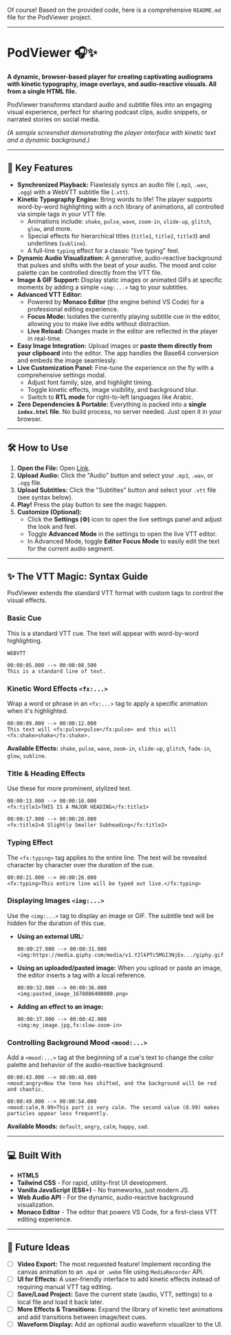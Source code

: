 Of course! Based on the provided code, here is a comprehensive `README.md` file for the PodViewer project.

---

# PodViewer 🎧✨

**A dynamic, browser-based player for creating captivating audiograms with kinetic typography, image overlays, and audio-reactive visuals. All from a single HTML file.**

PodViewer transforms standard audio and subtitle files into an engaging visual experience, perfect for sharing podcast clips, audio snippets, or narrated stories on social media.


*(A sample screenshot demonstrating the player interface with kinetic text and a dynamic background.)*

---

## 🚀 Key Features

*   **Synchronized Playback:** Flawlessly syncs an audio file (`.mp3`, `.wav`, `.ogg`) with a WebVTT subtitle file (`.vtt`).
*   **Kinetic Typography Engine:** Bring words to life! The player supports word-by-word highlighting with a rich library of animations, all controlled via simple tags in your VTT file.
    *   Animations include: `shake`, `pulse`, `wave`, `zoom-in`, `slide-up`, `glitch`, `glow`, and more.
    *   Special effects for hierarchical titles (`title1`, `title2`, `title3`) and underlines (`subline`).
    *   A full-line `typing` effect for a classic "live typing" feel.
*   **Dynamic Audio Visualization:** A generative, audio-reactive background that pulses and shifts with the beat of your audio. The mood and color palette can be controlled directly from the VTT file.
*   **Image & GIF Support:** Display static images or animated GIFs at specific moments by adding a simple `<img:...>` tag to your subtitles.
*   **Advanced VTT Editor:**
    *   Powered by **Monaco Editor** (the engine behind VS Code) for a professional editing experience.
    *   **Focus Mode:** Isolates the currently playing subtitle cue in the editor, allowing you to make live edits without distraction.
    *   **Live Reload:** Changes made in the editor are reflected in the player in real-time.
*   **Easy Image Integration:** Upload images or **paste them directly from your clipboard** into the editor. The app handles the Base64 conversion and embeds the image seamlessly.
*   **Live Customization Panel:** Fine-tune the experience on the fly with a comprehensive settings modal.
    *   Adjust font family, size, and highlight timing.
    *   Toggle kinetic effects, image visibility, and background blur.
    *   Switch to **RTL mode** for right-to-left languages like Arabic.
*   **Zero Dependencies & Portable:** Everything is packed into a **single `index.html` file**. No build process, no server needed. Just open it in your browser.

---

## 🛠️ How to Use

1.  **Open the File:** Open [Link](nhaouari.github.io/podviewer/).
2.  **Upload Audio:** Click the "Audio" button and select your `.mp3`, `.wav`, or `.ogg` file.
3.  **Upload Subtitles:** Click the "Subtitles" button and select your `.vtt` file (see syntax below).
4.  **Play!** Press the play button to see the magic happen.
5.  **Customize (Optional):**
    *   Click the **Settings (⚙️)** icon to open the live settings panel and adjust the look and feel.
    *   Toggle **Advanced Mode** in the settings to open the live VTT editor.
    *   In Advanced Mode, toggle **Editor Focus Mode** to easily edit the text for the current audio segment.

---

## ✨ The VTT Magic: Syntax Guide

PodViewer extends the standard VTT format with custom tags to control the visual effects.

### Basic Cue

This is a standard VTT cue. The text will appear with word-by-word highlighting.

```vtt
WEBVTT

00:00:05.000 --> 00:00:08.500
This is a standard line of text.
```

### Kinetic Word Effects `<fx:...>`

Wrap a word or phrase in an `<fx:...>` tag to apply a specific animation when it's highlighted.

```vtt
00:00:09.000 --> 00:00:12.000
This text will <fx:pulse>pulse</fx:pulse> and this will <fx:shake>shake</fx:shake>.
```

**Available Effects:** `shake`, `pulse`, `wave`, `zoom-in`, `slide-up`, `glitch`, `fade-in`, `glow`, `subline`.

### Title & Heading Effects

Use these for more prominent, stylized text.

```vtt
00:00:13.000 --> 00:00:16.000
<fx:title1>THIS IS A MAJOR HEADING</fx:title1>

00:00:17.000 --> 00:00:20.000
<fx:title2>A Slightly Smaller Subheading</fx:title2>
```

### Typing Effect

The `<fx:typing>` tag applies to the entire line. The text will be revealed character by character over the duration of the cue.

```vtt
00:00:21.000 --> 00:00:26.000
<fx:typing>This entire line will be typed out live.</fx:typing>
```

### Displaying Images `<img:...>`

Use the `<img:...>` tag to display an image or GIF. The subtitle text will be hidden for the duration of this cue.

- **Using an external URL:**
  ```vtt
  00:00:27.000 --> 00:00:31.000
  <img:https://media.giphy.com/media/v1.Y2lkPTc5MGI3NjEx.../giphy.gif>
  ```
- **Using an uploaded/pasted image:**
  When you upload or paste an image, the editor inserts a tag with a local reference.
  ```vtt
  00:00:32.000 --> 00:00:36.000
  <img:pasted_image_1678886400000.png>
  ```
- **Adding an effect to an image:**
  ```vtt
  00:00:37.000 --> 00:00:42.000
  <img:my_image.jpg,fx:slow-zoom-in>
  ```

### Controlling Background Mood `<mood:...>`

Add a `<mood:...>` tag at the beginning of a cue's text to change the color palette and behavior of the audio-reactive background.

```vtt
00:00:43.000 --> 00:00:48.000
<mood:angry>Now the tone has shifted, and the background will be red and chaotic.

00:00:49.000 --> 00:00:54.000
<mood:calm,0.99>This part is very calm. The second value (0.99) makes particles appear less frequently.
```

**Available Moods:** `default`, `angry`, `calm`, `happy`, `sad`.

---

## 💻 Built With

*   **HTML5**
*   **Tailwind CSS** - For rapid, utility-first UI development.
*   **Vanilla JavaScript (ES6+)** - No frameworks, just modern JS.
*   **Web Audio API** - For the dynamic, audio-reactive background visualization.
*   **Monaco Editor** - The editor that powers VS Code, for a first-class VTT editing experience.

---

## 🔮 Future Ideas

- [ ] **Video Export:** The most requested feature! Implement recording the canvas animation to an `.mp4` or `.webm` file using `MediaRecorder` API.
- [ ] **UI for Effects:** A user-friendly interface to add kinetic effects instead of requiring manual VTT tag editing.
- [ ] **Save/Load Project:** Save the current state (audio, VTT, settings) to a local file and load it back later.
- [ ] **More Effects & Transitions:** Expand the library of kinetic text animations and add transitions between image/text cues.
- [ ] **Waveform Display:** Add an optional audio waveform visualizer to the UI.